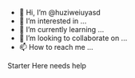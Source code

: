 - 👋 Hi, I’m @huziweiuyasd
- 👀 I’m interested in ...
- 🌱 I’m currently learning ...
- 💞️ I’m looking to collaborate on ...
- 📫 How to reach me ...

<!---
huziweiuyasd/huziweiuyasd is a ✨ special ✨ repository because its `README.md` (this file) appears on your GitHub profile.
You can click the Preview link to take a look at your changes.
--->

Starter Here needs help
